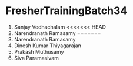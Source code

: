 # FresherTrainingBatch34
1. Sanjay Vedhachalam
<<<<<<< HEAD
2. Narendranath Ramasamy
=======
2. Narendranath Ramasamy
3. Dinesh Kumar Thiyagarajan
4. Prakash Muthusamy
4. Siva Paramasivam